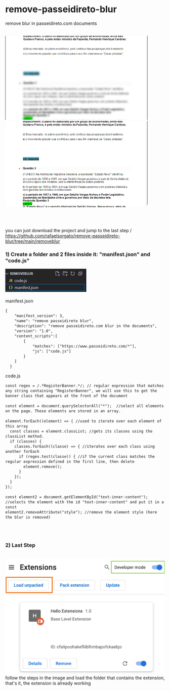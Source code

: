 # remove-passeidireto-blur
remove blur in passeidireto.com documents
<br>
<br>


<img style="width:450px" src="https://github.com/rafaelsorgato/remove-passeidireto-blur/blob/main/images/com.png"><img style="width:450px" src="https://github.com/rafaelsorgato/remove-passeidireto-blur/blob/main/images/sem.png">

<br>
<br>

you can just download the project and jump to the last step / https://github.com/rafaelsorgato/remove-passeidireto-blur/tree/main/removeblur
<br>

<h3> 1) Create a folder and 2 files inside it: "manifest.json" and "code.js"</h3>
<img src="https://github.com/rafaelsorgato/remove-passeidireto-blur/blob/main/images/folder.png">
<br>
<br>
manifest.json

```
{
    "manifest_version": 3,
    "name": "remove passeidireto blur",
    "description": "remove passeidireto.com blur in the documents",
    "version": "1.0",
    "content_scripts":[
        {
            "matches": ["https://www.passeidireto.com/*"],
            "js": ["code.js"]
        }
    ]
  }
```

code.js

```
const regex = /.*RegisterBanner.*/; // regular expression that matches any string containing "RegisterBanner", we will use this to get the banner class that appears at the front of the document

const element = document.querySelectorAll("*");  //select all elements on the page. These elements are stored in an array.

element.forEach((element) => { //used to iterate over each element of this array
  const classes = element.classList; //gets its classes using the classList method.
  if (classes) {
    classes.forEach((classe) => { //iterates over each class using another forEach
      if (regex.test(classe)) { //if the current class matches the regular expression defined in the first line, then delete
        element.remove();
      }
    });
  }
});

const element2 = document.getElementById("text-inner-content"); //selects the element with the id "text-inner-content" and put it in a const
element2.removeAttribute("style"); //remove the element style (here the blur is removed)
```

<br>
<br>
<h3>2) Last Step</h3>
<br>
<img src="https://github.com/rafaelsorgato/remove-passeidireto-blur/blob/main/images/extension.png">
follow the steps in the image and load the folder that contains the extension, that's it, the extension is already working

